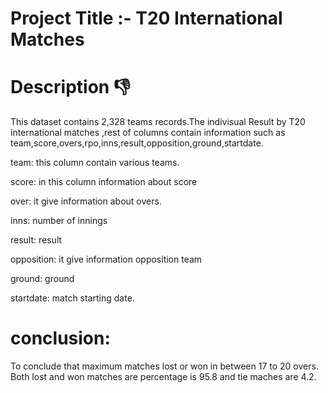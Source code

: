 # Project Title :- T20 International Matches


# Description 👎

This dataset contains 2,328 teams records.The indivisual Result by T20 international matches ,rest of columns contain information such as team,score,overs,rpo,inns,result,opposition,ground,startdate.

team: this column contain various teams.

score: in this column information about score

over: it give information about overs.

inns: number of innings

result: result

opposition: it give information opposition team

ground: ground

startdate: match starting date.

# conclusion:

To conclude that maximum matches lost or won in 
between 17 to 20 overs.
Both lost and won matches are percentage is 95.8 and tie maches are 4.2.

